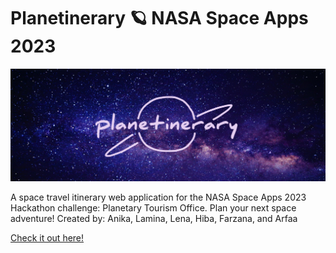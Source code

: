 # Planetinerary 🪐 NASA Space Apps 2023 

<img src="api/static/title.png">

A space travel itinerary web application for the NASA Space Apps 2023 Hackathon challenge: Planetary Tourism Office. Plan your next space adventure!
Created by: Anika, Lamina, Lena, Hiba, Farzana, and Arfaa

[Check it out here!](https://www.planetinerary.co/)
